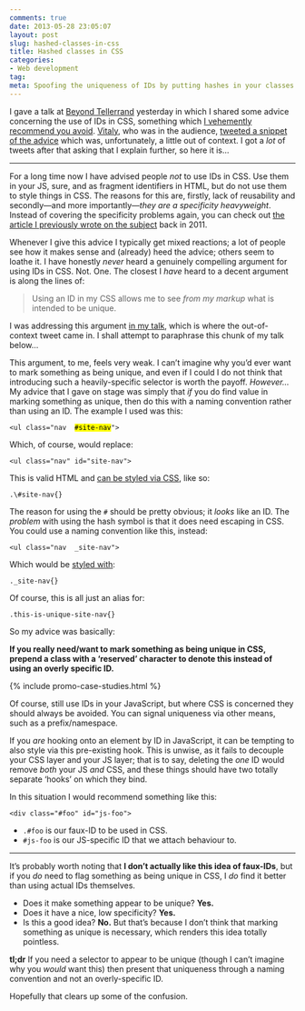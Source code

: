 ```yaml
---
comments: true
date: 2013-05-28 23:05:07
layout: post
slug: hashed-classes-in-css
title: Hashed classes in CSS
categories:
- Web development
tag:
meta: Spoofing the uniqueness of IDs by putting hashes in your classes
---
```


I gave a talk at [Beyond Tellerrand](http://2013.beyondtellerrand.com/) yesterday
in which I shared some advice concerning the use of IDs in CSS, something which
[I vehemently recommend you avoid](/2011/09/when-using-ids-can-be-a-pain-in-the-class/).
[Vitaly](http://twitter.com/smashingmag), who was in the audience,
[tweeted a snippet of the advice](https://twitter.com/smashingmag/status/339029930551676930)
which was, unfortunately, a little out of context. I got a _lot_ of tweets after
that asking that I explain further, so here it is…

---

For a long time now I have advised people _not_ to use IDs in CSS. Use them in
your JS, sure, and as fragment identifiers in HTML, but do not use them to style
things in CSS. The reasons for this are, firstly, lack of reusability and
secondly—and more importantly—_they are a specificity heavyweight_. Instead of
covering the specificity problems again, you can check out [the article I
previously wrote on the subject](/2011/09/when-using-ids-can-be-a-pain-in-the-class/)
back in 2011.

Whenever I give this advice I typically get mixed reactions; a lot of people see
how it makes sense and (already) heed the advice; others seem to loathe it.  I
have honestly _never_ heard a genuinely compelling argument for using IDs in
CSS. Not. One. The closest I _have_ heard to a decent argument is along the
lines of:

> Using an ID in my CSS allows me to see _from my markup_ what is intended to be
> unique.

I was addressing this argument
[in my talk](https://speakerdeck.com/csswizardry/architecting-scalable-css-1?slide=34),
which is where the out-of-context tweet came in. I shall attempt to paraphrase
this chunk of my talk below…

This argument, to me, feels very weak. I can’t imagine why you’d ever want to
mark something as being unique, and even if I could I do not think that
introducing such a heavily-specific selector is worth the payoff. _However…_ My
advice that I gave on stage was simply that _if_ you do find value in marking
something as unique, then do this with a naming convention rather than using an
ID. The example I used was this:

<pre><code>&lt;ul class="nav  <mark>#site-nav</mark>"&gt;</code></pre>

Which, of course, would replace:

    <ul class="nav" id="site-nav">

This is valid HTML and [can be styled via CSS](http://jsfiddle.net/HUekN/), like so:

    .\#site-nav{}

The reason for using the `#` should be pretty obvious; it _looks_ like an ID.
The _problem_ with using the hash symbol is that it does need escaping in CSS.
You could use a naming convention like this, instead:

    <ul class="nav  _site-nav">

Which would be [styled with](http://jsfiddle.net/wM5Sh/):

    ._site-nav{}

Of course, this is all just an alias for:

    .this-is-unique-site-nav{}

So my advice was basically:

**If you really need/want to mark something as being unique in CSS, prepend a
class with a ‘reserved’ character to denote this instead of using an overly
specific ID.**

{% include promo-case-studies.html %}

Of course, still use IDs in your JavaScript, but where CSS is concerned they
should always be avoided. You can signal uniqueness via other means, such as a
prefix/namespace.

If you _are_ hooking onto an element by ID in JavaScript, it can be tempting to
also style via this pre-existing hook. This is unwise, as it fails to decouple
your CSS layer and your JS layer; that is to say, deleting the _one_ ID would
remove _both_ your JS _and_ CSS, and these things should have two totally
separate ‘hooks’ on which they bind.

In this situation I would recommend something like this:

    <div class="#foo" id="js-foo">

* `.#foo` is our faux-ID to be used in CSS.
* `#js-foo` is our JS-specific ID that we attach behaviour to.

---

It’s probably worth noting that **I don’t actually like this idea of faux-IDs**,
but if you _do_ need to flag something as being unique in CSS, I _do_ find it
better than using actual IDs themselves.

* Does it make something appear to be unique? **Yes.**
* Does it have a nice, low specificity? **Yes.**
* Is this a good idea? **No.** But that’s because I don’t think that marking
  something as unique is necessary, which renders this idea totally pointless.

**tl;dr** If you need a selector to appear to be unique (though I can’t imagine
why you _would_ want this) then present that uniqueness through a naming
convention and not an overly-specific ID.

Hopefully that clears up some of the confusion.
